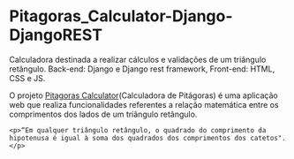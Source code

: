 
<div id="titulo e apresentação">
    <h1>Pitagoras_Calculator-Django-DjangoREST</h1>
    <p>Calculadora destinada a realizar cálculos e validações de um triângulo retângulo. Back-end: Django e Django rest framework, Front-end: HTML, CSS e JS.</p> 
</div>
    
<div id="descrição">
    <p>O projeto <a href="https://pitagoras-calculator.herokuapp.com/"> Pitagoras Calculator</a>(Calculadora de Pitágoras) é uma aplicação web que realiza funcionalidades referentes a relação matemática entre os comprimentos dos lados de um triângulo retângulo.</p>

    <p>“Em qualquer triângulo retângulo, o quadrado do comprimento da hipotenusa é igual à soma dos quadrados dos comprimentos dos catetos".</p>
</div>




